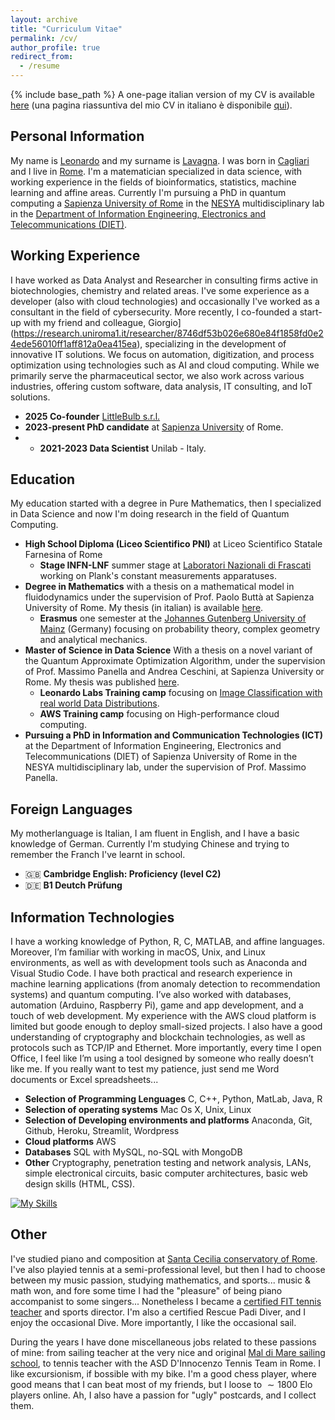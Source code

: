 ```yaml
---
layout: archive
title: "Curriculum Vitae"
permalink: /cv/
author_profile: true
redirect_from:
  - /resume
---
```


{% include base_path %}
A one-page italian version of my CV is available [here](../assets/files/cv_ita.pdf) (una pagina riassuntiva del mio CV in italiano è disponibile [qui](../assets/files/cv_ita.pdf)).

## Personal Information
My name is [Leonardo](https://pronouncenames.com/search?name=leonardo) and my surname is [Lavagna](https://pronouncenames.com/pronounce/lavagna). I was born in [Cagliari](https://en.wikipedia.org/wiki/Cagliari) and I live in [Rome](https://en.wikipedia.org/wiki/Rome). I'm a matematician specialized in data science, with working experience in the fields of bioinformatics, statistics, machine learning and affine areas. Currently I'm pursuing a PhD in quantum computing a [Sapienza University of Rome](https://www.uniroma1.it/en/pagina-strutturale/home) in the [NESYA](https://sites.google.com/view/nesya?authuser=0) multidisciplinary lab in the [Department of Information Engineering, Electronics and Telecommunications (DIET)](https://web.uniroma1.it/dip_diet/en).

## Working Experience
I have worked as Data Analyst and Researcher in consulting firms active in biotechnologies, chemistry and related areas. I've some experience as a developer (also with cloud technologies) and occasionally I've worked as a consultant in the field of cybersecurity. More recently, I co-founded a start-up with my friend and colleague, Giorgio](https://research.uniroma1.it/researcher/8746df53b026e680e84f1858fd0e24ede56010ff1aff812a0ea415ea), specializing in the development of innovative IT solutions. We focus on automation, digitization, and process optimization using technologies such as AI and cloud computing. While we primarily serve the pharmaceutical sector, we also work across various industries, offering custom software, data analysis, IT consulting, and IoT solutions.
  * **2025 Co-founder** [LittleBulb s.r.l.](https://www.littlebulb.info/)
  * **2023-present PhD candidate** at [Sapienza University](https://www.uniroma1.it/en/pagina-strutturale/home) of Rome.
  * * **2021-2023 Data Scientist** Unilab - Italy.

## Education
My education started with a degree in Pure Mathematics, then I specialized in Data Science and now I'm doing research in the field of Quantum Computing.
  * **High School Diploma (Liceo Scientifico PNI)** at Liceo Scientifico Statale Farnesina of Rome
    - **Stage INFN-LNF** summer stage at [Laboratori Nazionali di Frascati](https://w3.lnf.infn.it/?lang=en) working on Plank's constant measurements apparatuses.
  * **Degree in Mathematics** with a thesis on a mathematical model in fluidodynamics under the supervision of Prof. Paolo Buttà at Sapienza University of Rome. My thesis (in italian) is available [here](https://geometrino.files.wordpress.com/2022/03/modello_onde.pdf).
      - **Erasmus** one semester at the [Johannes Gutenberg University of Mainz](https://homepage.uni-mainz.de/) (Germany) focusing on probability theory, complex geometry and analytical mechanics.
  * **Master of Science in Data Science** With a thesis on a novel variant of the Quantum Approximate Optimization Algorithm, under the supervision of Prof. Massimo Panella and Andrea Ceschini, at Sapienza University or Rome. My thesis was published [here](https://ieeexplore.ieee.org/document/10650075).
      - **Leonardo Labs Training camp** focusing on [Image Classification with real world Data Distributions](https://github.com/leonardoLavagna/Leonardo-Labs-Competition).
      - **AWS Training camp** focusing on High-performance cloud computing.
   * **Pursuing a PhD in Information and Communication Technologies (ICT)** at the Department of Information Engineering, Electronics and Telecommunications (DIET) of Sapienza University of Rome in the NESYA multidisciplinary lab, under the supervision of Prof. Massimo Panella.

## Foreign Languages
My motherlanguage is Italian, I am fluent in English, and I have a basic knowledge of German. Currently I'm studying Chinese and trying to remember the Franch I've learnt in school. 
  * 🇬🇧 **Cambridge English: Proficiency (level C2)**
  * 🇩🇪 **B1 Deutch Prüfung**

## Information Technologies
I have a working knowledge of Python, R, C, MATLAB, and affine languages. Moreover, I’m familiar with working in macOS, Unix, and Linux environments, as well as with development tools such as Anaconda and Visual Studio Code. I have both practical and research experience in machine learning applications (from anomaly detection to recommendation systems) and quantum computing. I’ve also worked with databases, automation (Arduino, Raspberry Pi), game and app development, and a touch of web development. My experience with the AWS cloud platform is limited but goode enough to deploy small-sized projects. I also have a good understanding of cryptography and blockchain technologies, as well as protocols such as TCP/IP and Ethernet. More importantly, every time I open Office, I feel like I’m using a tool designed by someone who really doesn’t like me. If you really want to test my patience, just send me Word documents or Excel spreadsheets...
  * **Selection of Programming Lenguages** C, C++, Python, MatLab, Java, R
  * **Selection of operating systems** Mac Os X, Unix, Linux
  * **Selection of Developing environments and platforms** Anaconda, Git, Github, Heroku, Streamlit, Wordpress
  * **Cloud platforms** AWS
  * **Databases** SQL with MySQL, no-SQL with MongoDB
  * **Other** Cryptography, penetration testing and network analysis, LANs, simple electronical circuits, basic computer architectures, basic web design skills (HTML, CSS).

[![My Skills](https://skillicons.dev/icons?i=linux,py,pytorch,tensorflow,r,c,cpp,html,java,matlab,octave,latex,md,mysql,mongodb,wordpress,git,github,vscode,docker,aws,heroku,anaconda,notion,raspberrypi,arduino,apple&perline=16)](https://skillicons.dev)

## Other
I've studied piano and composition at [Santa Cecilia conservatory of Rome](https://conservatoriosantacecilia.it/). I've also playied tennis at a semi-professional level, but then I had to choose between my music passion, studying mathematics, and sports... music & math won, and fore some time I had the "pleasure" of being piano accompanist to some singers... Nonetheless I became a [certified FIT tennis teacher](https://www.fitp.it/Istituto-di-formazione/Insegnanti/I-livelli-di-qualifica) and sports director. I'm also a certified Rescue Padi Diver, and I enjoy the occasional Dive. More importantly, I like the occasional sail. 

During the years I have done miscellaneous jobs related to these passions of mine: from sailing teacher at the very nice and original [Mal di Mare sailing school](https://maldimare.eu/wp/), to tennis teacher with the ASD D'Innocenzo Tennis Team in Rome. I like excursionism, if bossible with my bike. I'm a good chess player, where good means that I can beat most of my friends, but I loose to $\sim 1800$ Elo players online. Ah, I also have a passion for "ugly" postcards, and I collect them.
